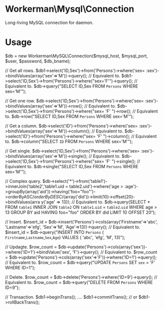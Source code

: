 # Workerman\Mysql\Connection

Long-living MySQL connection for daemon.

# Usage

$db = new Workerman\MySQL\Connection($mysql_host, $mysql_port, $user, $password, $db_bname);

// Get all rows.
$db1->select('ID,Sex')->from('Persons')->where('sex= :sex')->bindValues(array('sex'=>'M'))->query();
// Equivalent to.
$db1->select('ID,Sex')->from('Persons')->where("sex='F'")->query();
// Equivalent to.
$db->query("SELECT ID,Sex FROM `Persons` WHERE sex='M'");


// Get one row.
$db->select('ID,Sex')->from('Persons')->where('sex= :sex')->bindValues(array('sex'=>'M'))->row();
// Equivalent to.
$db->select('ID,Sex')->from('Persons')->where("sex= 'F' ")->row();
// Equivalent to.
$db->row("SELECT ID,Sex FROM `Persons` WHERE sex='M'");


// Get a column.
$db->select('ID')->from('Persons')->where('sex= :sex')->bindValues(array('sex'=>'M'))->column();
// Equivalent to.
$db->select('ID')->from('Persons')->where("sex= 'F' ")->column();
// Equivalent to.
$db->column("SELECT `ID` FROM `Persons` WHERE sex='M'");

// Get single.
$db->select('ID,Sex')->from('Persons')->where('sex= :sex')->bindValues(array('sex'=>'M'))->single();
// Equivalent to.
$db->select('ID,Sex')->from('Persons')->where("sex= 'F' ")->single();
// Equivalent to.
$db->single("SELECT ID,Sex FROM `Persons` WHERE sex='M'");

// Complex query.
$db->select('*')->from('table1')->innerJoin('table2','table1.uid = table2.uid')->where('age > :age')->groupBy(array('aid'))->having('foo="foo"')->orderByASC/*orderByDESC*/(array('did'))->limit(10)->offset(20)->bindValues(arra
y('age' => 13));
// Equivalent to.
$db->query(SELECT * FROM `table1` INNER JOIN `table2` ON `table1`.`uid` = `table2`.`uid` WHERE age > 13 GROUP BY aid HAVING foo="foo" ORDER BY did LIMIT 10 OFFSET 20“);

// Insert.
$insert_id = $db->insert('Persons')->cols(array('Firstname'=>'abc', 'Lastname'=>'efg', 'Sex'=>'M', 'Age'=>13))->query();
// Equivalent to.
$insert_id = $db->query("INSERT INTO `Persons` ( `Firstname`,`Lastname`,`Sex`,`Age`) VALUES ( 'abc', 'efg', 'M', 13)");

// Updagte.
$row_count = $db->update('Persons')->cols(array('sex'))->where('ID=1')->bindValue('sex', 'F')->query();
// Equivalent to.
$row_count = $db->update('Persons')->cols(array('sex'=>'F'))->where('ID=1')->query();
// Equivalent to.
$row_count = $db->query("UPDATE `Persons` SET `sex` = 'F' WHERE ID=1");

// Delete.
$row_count = $db->delete('Persons')->where('ID=9')->query();
// Equivalent to.
$row_count = $db->query("DELETE FROM `Persons` WHERE ID=9");

// Transaction.
$db1->beginTrans();
....
$db1->commitTrans(); // or $db1->rollBackTrans();

```
